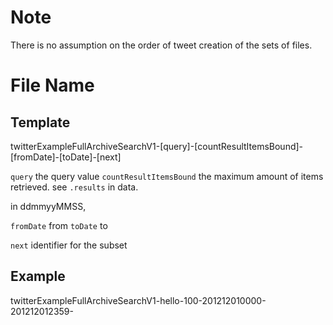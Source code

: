 # Note

There is no assumption on the order of tweet creation of the sets of files.

# File Name

## Template

twitterExampleFullArchiveSearchV1-[query]-[countResultItemsBound]-[fromDate]-[toDate]-[next]

`query` the query value
`countResultItemsBound` the maximum amount of items retrieved. see `.results` in data.

in ddmmyyMMSS,

`fromDate` from
`toDate` to

`next` identifier for the subset

## Example

twitterExampleFullArchiveSearchV1-hello-100-201212010000-201212012359-
